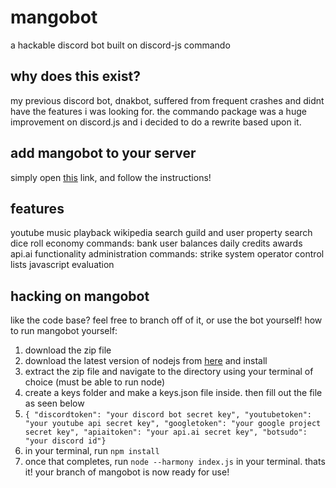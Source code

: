 # mangobot
a hackable discord bot built on discord-js commando

why does this exist?
------
my previous discord bot, dnakbot, suffered from frequent crashes and didnt have the features i was looking for. the commando package was a huge improvement on discord.js and i decided to do a rewrite based upon it.


add mangobot to your server
------
simply open [this](https://goo.gl/qoVTdx) link, and follow the instructions!

features
------
youtube music playback
wikipedia search
guild and user property search
dice roll
economy commands:
	bank
	user balances
	daily credits
	awards
api.ai functionality
administration commands:
	strike system
	operator control lists
javascript evaluation

hacking on mangobot
------
like the code base? feel free to branch off of it, or use the bot yourself!
how to run mangobot yourself:
1.	download the zip file
2.	download the latest version of nodejs from [here](https://nodejs.org) and install
3.  extract the zip file and navigate to the directory using your terminal of choice (must be able to run node)
4.  create a keys folder and make a keys.json file inside. then fill out the file as seen below
5.	``` { "discordtoken": "your discord bot secret key", "youtubetoken": "your youtube api secret key", "googletoken": "your google project secret key", "apiaitoken": "your api.ai secret key", "botsudo": "your discord id"} ```
6.  in your terminal, run `npm install`
7.  once that completes, run `node --harmony index.js` in your terminal. thats it! your branch of mangobot is now ready for use!
